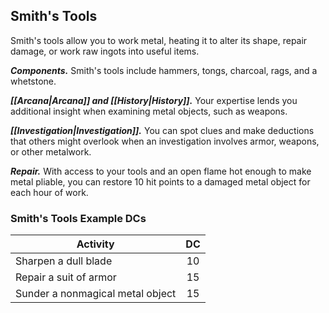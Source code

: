 ## Smith's Tools
Smith's tools allow you to work metal, heating it to alter its shape, repair damage, or work raw ingots into useful items.

***Components.*** Smith's tools include hammers, tongs, charcoal, rags, and a whetstone.

***[[Arcana|Arcana]] and [[History|History]].*** Your expertise lends you additional insight when examining metal objects, such as weapons.

***[[Investigation|Investigation]].*** You can spot clues and make deductions that others might overlook when an investigation involves armor, weapons, or other metalwork.

***Repair.*** With access to your tools and an open flame hot enough to make metal pliable, you can restore 10 hit points to a damaged metal object for each hour of work.

### Smith's Tools Example DCs
| Activity | DC |
|---|:---:|
| Sharpen a dull blade | 10 |
| Repair a suit of armor | 15 |
| Sunder a nonmagical metal object | 15 |